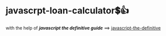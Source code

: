 # javascrpt-loan-calculator:heavy_dollar_sign::+1:                                                                                                                                                      
with the help of **_javascript the definitive guide_** ==>
<a href="https://www.oreilly.com/library/view/javascript-the-definitive/0596101996/">javascript-the-definitive</a>
 
